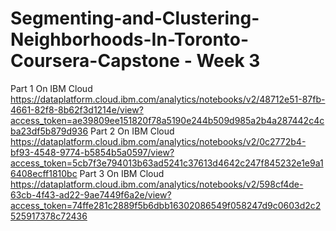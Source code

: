 # Segmenting-and-Clustering-Neighborhoods-In-Toronto-Coursera-Capstone - Week 3
Part 1 On IBM Cloud
https://dataplatform.cloud.ibm.com/analytics/notebooks/v2/48712e51-87fb-4661-82f8-8b62f3d1214e/view?access_token=ae39809ee151820f78a5190e244b509d985a2b4a287442c4cba23df5b879d936
Part 2 On IBM Cloud
https://dataplatform.cloud.ibm.com/analytics/notebooks/v2/0c2772b4-bf93-4548-9774-b5854b5a0597/view?access_token=5cb7f3e794013b63ad5241c37613d4642c247f845232e1e9a16408ecff1810bc
Part 3 On IBM Cloud
https://dataplatform.cloud.ibm.com/analytics/notebooks/v2/598cf4de-63cb-4f43-ad22-9ae7449f6a2e/view?access_token=74ffe281c2889f5b6dbb16302086549f058247d9c0603d2c2525917378c72436
